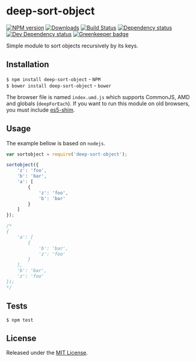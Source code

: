 # deep-sort-object

[![NPM version][npm-image]][npm-url] [![Downloads][downloads-image]][npm-url] [![Build Status][travis-image]][travis-url] [![Dependency status][david-dm-image]][david-dm-url] [![Dev Dependency status][david-dm-dev-image]][david-dm-dev-url] [![Greenkeeper badge][greenkeeper-image]][greenkeeper-url]

[npm-url]:https://npmjs.org/package/deep-sort-object
[downloads-image]:http://img.shields.io/npm/dm/deep-sort-object.svg
[npm-image]:http://img.shields.io/npm/v/deep-sort-object.svg
[travis-url]:https://travis-ci.org/IndigoUnited/js-deep-sort-object
[travis-image]:http://img.shields.io/travis/IndigoUnited/js-deep-sort-object/master.svg
[david-dm-url]:https://david-dm.org/IndigoUnited/js-deep-sort-object
[david-dm-image]:https://img.shields.io/david/IndigoUnited/js-deep-sort-object.svg
[david-dm-dev-url]:https://david-dm.org/IndigoUnited/js-deep-sort-object?type=dev
[david-dm-dev-image]:https://img.shields.io/david/dev/IndigoUnited/js-deep-sort-object.svg
[greenkeeper-image]:https://badges.greenkeeper.io/IndigoUnited/js-deep-sort-object.svg
[greenkeeper-url]:https://greenkeeper.io/

Simple module to sort objects recursively by its keys.


## Installation

`$ npm install deep-sort-object` - `NPM`   
`$ bower install deep-sort-object` - `bower`

The browser file is named `index.umd.js` which supports CommonJS, AMD and globals (`deepForEach`).
If you want to run this module on old browsers, you must include [es5-shim](https://github.com/es-shims/es5-shim).


## Usage

The example bellow is based on `nodejs`.

```js
var sortobject = require('deep-sort-object');

sortobject({
    'z': 'foo',
    'b': 'bar',
    'a': [
        {
            'z': 'foo',
            'b': 'bar'
        }
    ]
});

/*
{
    'a': [
        {
            'b': 'bar',
            'z': 'foo'
        }
    ],
    'b': 'bar',
    'z': 'foo'
});
*/
```


## Tests

`$ npm test`


## License

Released under the [MIT License](http://www.opensource.org/licenses/mit-license.php).
